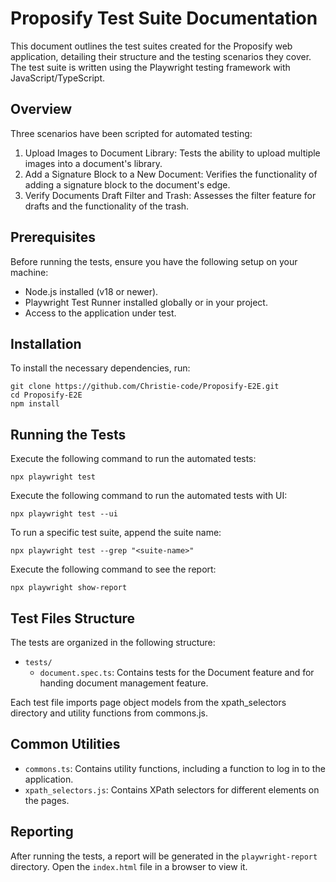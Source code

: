 # Proposify Test Suite Documentation
This document outlines the test suites created for the Proposify web application, detailing their structure and the testing scenarios they cover. The test suite is written using the Playwright testing framework with JavaScript/TypeScript.

## Overview
Three scenarios have been scripted for automated testing:

1. Upload Images to Document Library: Tests the ability to upload multiple images into a document's library.
2. Add a Signature Block to a New Document: Verifies the functionality of adding a signature block to the document's edge.
3. Verify Documents Draft Filter and Trash: Assesses the filter feature for drafts and the functionality of the trash.

## Prerequisites
Before running the tests, ensure you have the following setup on your machine:

- Node.js installed (v18 or newer).
- Playwright Test Runner installed globally or in your project.
- Access to the application under test.

## Installation
To install the necessary dependencies, run:

```
git clone https://github.com/Christie-code/Proposify-E2E.git
cd Proposify-E2E
npm install
```

## Running the Tests
Execute the following command to run the automated tests:

```
npx playwright test
```

Execute the following command to run the automated tests with UI:

```
npx playwright test --ui
```

To run a specific test suite, append the suite name:

```
npx playwright test --grep "<suite-name>"
```


Execute the following command to see the report:

```
npx playwright show-report
```

## Test Files Structure
The tests are organized in the following structure:

- `tests/`
    - `document.spec.ts`: Contains tests for the Document feature and for handing document management feature.

Each test file imports page object models from the xpath_selectors directory and utility functions from commons.js.

## Common Utilities
- `commons.ts`: Contains utility functions, including a function to log in to the application.
- `xpath_selectors.js`: Contains XPath selectors for different elements on the pages.

## Reporting
After running the tests, a report will be generated in the `playwright-report` directory. Open the `index.html` file in a browser to view it.